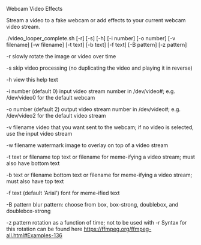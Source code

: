 Webcam Video Effects

Stream a video to a fake webcam or add effects to your current webcam video stream.

./video_looper_complete.sh [-r] [-s] [-h] [-i number] [-o number] [-v filename] [-w filename] [-t text] [-b text] [-f text] [-B pattern] [-z pattern]

-r
    slowly rotate the image or video over time

-s
    skip video processing (no duplicating the video and playing it in reverse)

-h
    view this help text

-i number (default 0)
    input video stream number in /dev/video#; e.g. /dev/video0 for the default webcam

-o number (default 2)
    output video stream number in /dev/video#; e.g. /dev/video2 for the default video stream

-v filename
    video that you want sent to the webcam; if no video is selected, use the input video stream

-w filename
    watermark image to overlay on top of a video stream

-t text or filename
    top text or filename for meme-ifying a video stream; must also have bottom text

-b text or filename
    bottom text or filename for meme-ifying a video stream; must also have top text

-f text (default 'Arial')
    font for meme-ified text

-B pattern
    blur pattern: choose from box, box-strong, doublebox, and doublebox-strong

-z pattern
    rotation as a function of time; not to be used with -r
    Syntax for this rotation can be found here https://ffmpeg.org/ffmpeg-all.html#Examples-136

